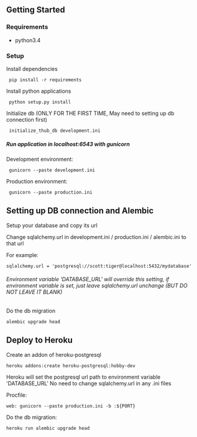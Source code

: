 ## Getting Started

### Requirements

 - python3.4

### Setup

 Install dependencies
```
 pip install -r requirements
```
 Install python applications
```
 python setup.py install
```
 Initialize db (ONLY FOR THE FIRST TIME, May need to setting up db connection first)
```
 initialize_thub_db development.ini
```
##### Run application in localhost:6543 with gunicorn

 Development environment:
```
 gunicorn --paste development.ini
```
 Production environment:
```
 gunicorn --paste production.ini
```

## Setting up DB connection and Alembic

 Setup your database and copy its url
 
 Change sqlalchemy.url in development.ini / production.ini / alembic.ini to that url
 
 For example:
 ```
 sqlalchemy.url = 'postgresql://scott:tiger@localhost:5432/mydatabase'
 ```
###### Environment variable 'DATABASE_URL' will override this setting, if environment variable is set, just leave sqlalchemy.url unchange (BUT DO NOT LEAVE IT BLANK)

  Do the db migration
  ```
  alembic upgrade head
  ```
## Deploy to Heroku

 Create an addon of heroku-postgresql
 ```
 heroku addons:create heroku-postgresql:hobby-dev
 ```
 Heroku will set the postgresql url path to environment variable 'DATABASE_URL'
 No need to change sqlalchemy.url in any .ini files
 
 Procfile:
 ```
 web: gunicorn --paste production.ini -b :${PORT}
 ```
 Do the db migration:
 ```
 heroku run alembic upgrade head
 ```
 
